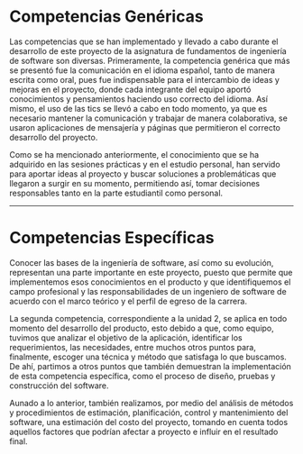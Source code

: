 # Competencias Genéricas

Las competencias que se han implementado y llevado a cabo durante el desarrollo de este proyecto de la asignatura de fundamentos de ingeniería de software son diversas. Primeramente, la competencia genérica que más se presentó fue la comunicación en el idioma español, tanto de manera escrita como oral, pues fue indispensable para el intercambio de ideas y mejoras en el proyecto, donde cada integrante del equipo aportó conocimientos y pensamientos haciendo uso correcto del idioma. Así mismo, el uso de las tics se llevó a cabo en todo momento, ya que es necesario mantener la comunicación y trabajar de manera colaborativa, se usaron aplicaciones de mensajería y páginas que permitieron el correcto desarrollo del proyecto. 

Como se ha mencionado anteriormente, el conocimiento que se ha adquirido en las sesiones prácticas y en el estudio personal, han servido para aportar ideas al proyecto y buscar soluciones a problemáticas que llegaron a surgir en su momento, permitiendo así, tomar decisiones responsables tanto en la parte estudiantil como personal.

---

# Competencias Específicas

Conocer las bases de la ingeniería de software, así como su evolución, representan una parte importante en este proyecto, puesto que permite que implementemos esos conocimientos en el producto y que identifiquemos el campo profesional y las responsabilidades de un ingeniero de software de acuerdo con el marco teórico y el perfil de egreso de la carrera.

La segunda competencia, correspondiente a la unidad 2, se aplica en todo momento del desarrollo del producto, esto debido a que, como equipo, tuvimos que analizar el objetivo de la aplicación, identificar los requerimientos, las necesidades, entre muchos otros puntos para, finalmente, escoger una técnica y método que satisfaga lo que buscamos. De ahí, partimos a otros puntos que también demuestran la implementación de esta competencia específica, como el proceso de diseño, pruebas y construcción del software.

Aunado a lo anterior, también realizamos, por medio del análisis de métodos y procedimientos de estimación, planificación, control y mantenimiento del software, una estimación del costo del proyecto, tomando en cuenta todos aquellos factores que podrían afectar a proyecto e influir en el resultado final.


